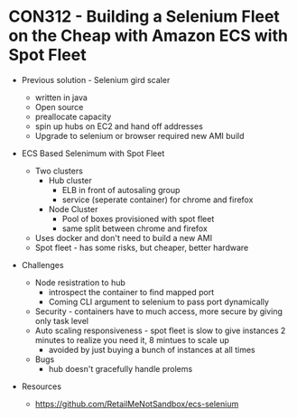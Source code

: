# CON312 - Building a Selenium Fleet on the Cheap with Amazon ECS with Spot Fleet

* Previous solution - Selenium gird scaler 
  * written in java
  * Open source
  * preallocate capacity
  * spin up hubs on EC2 and hand off addresses
  * Upgrade to selenium or browser required new AMI build
* ECS Based Selenimum with Spot Fleet
  * Two clusters
    * Hub cluster
        * ELB in front of autosaling group
        * service (seperate container) for chrome and firefox
    * Node Cluster
      * Pool of boxes provisioned with spot fleet
      * same split between chrome and firefox
  * Uses docker and don't need to build a new AMI
  * Spot fleet - has some risks, but cheaper, better hardware

* Challenges
  * Node resistration to hub
    * introspect the container to find mapped port
    * Coming CLI argument to selenium to pass port dynamically 
  * Security - containers have to much access, more secure by giving only task level
  * Auto scaling responsiveness - spot fleet is slow to give instances 2 minutes to realize you need it, 8 mintues to scale up
    * avoided by just buying a bunch of instances at all times
  * Bugs
    * hub doesn't gracefully handle prolems

* Resources
  * https://github.com/RetailMeNotSandbox/ecs-selenium
  